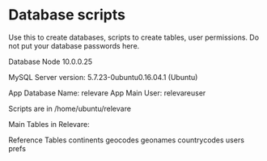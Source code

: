 # Database scripts

Use this to create databases, scripts to create tables, user permissions. Do not put your database passwords here.

Database Node 10.0.0.25

MySQL Server version: 5.7.23-0ubuntu0.16.04.1 (Ubuntu)

App Database Name: relevare
App Main User: relevareuser

Scripts are in /home/ubuntu/relevare

Main Tables in Relevare:

Reference Tables
  continents
  geocodes
  geonames
  countrycodes
  users
  prefs
